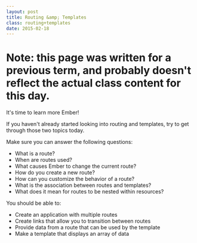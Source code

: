 ```yaml
---
layout: post
title: Routing &amp; Templates
class: routing+templates
date: 2015-02-18
---
```


# Note: this page was written for a previous term, and probably doesn't reflect the actual class content for this day.

It's time to learn more Ember!

If you haven't already started looking into routing and templates, try to get
through those two topics today.

Make sure you can answer the following questions:

- What is a route?
- When are routes used?
- What causes Ember to change the current route?
- How do you create a new route?
- How can you customize the behavior of a route?
- What is the association between routes and templates?
- What does it mean for routes to be nested within resources?

You should be able to:

- Create an application with multiple routes
- Create links that allow you to transition between routes
- Provide data from a route that can be used by the template
- Make a template that displays an array of data
